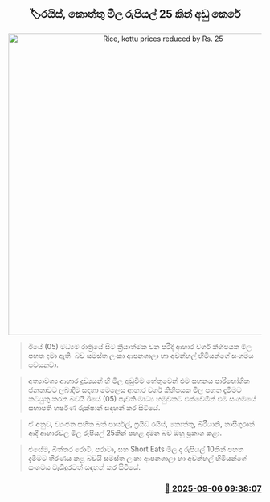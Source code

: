<p align='center'><b><h2 align='center' title='Rice, kottu prices reduced by Rs. 25'>🏷රයිස්, කොත්තු මිල රුපියල් 25 කින් අඩු කෙරේ</h2></b></p>
<p align='center'><img src='https://helakuru.sgp1.cdn.digitaloceanspaces.com/esana/images/lib/fried-rice.jpg' width='600' alt='Rice, kottu prices reduced by Rs. 25'></p>

> ඊයේ (05) මධ්‍යම රාත්‍රියේ සිට ක්‍රියාත්මක වන පරිදි ආහාර වර්ග කිහිපයක මිල පහත දමා ඇති  බව සමස්ත ලංකා ආපනශාලා හා අවන්හල් හිමියන්ගේ සංගමය පවසනවා.

> අත්‍යාවශ්‍ය ආහාර ද්‍රව්‍යයන් හි මිල අඩුවීම හේතුවෙන් එම සහනය පාරිභෝගික ජනතාවට ලබාදීම සඳහා මෙලෙස ආහාර වර්ග කිහිපයක මිල පහත දැමීමට කටයුතු කරන බවයි ඊයේ (05) පැවති මාධ්‍ය හමුවකට එක්වෙමින් එම සංගමයේ සභාපති හර්ෂණ රුක්ෂාන් සඳහන් කර සිටියේ.

> ඒ අනුව, ව්‍යංජන සහිත බත් පාර්සල්, ෆ්‍රයිඩ් රයිස්, කොත්තු, බිරීයානි, නාසිගුරාන් ආදී ආහාරවල මිල රුපියල් 25කින් පහළ දමන බව ඔහු ප්‍රකාශ කළා.

> එසේම, බිත්තර රොටී, පරාටා, සහ Short Eats මිල ද රුපියල් 10කින් පහත දැමීමට තීරණය කළ බවයි සමස්ත ලංකා ආපනශාලා හා අවන්හල් හිමියන්ගේ සංගමය වැඩිදුරටත් සඳහන් කර සිටියේ.



<h3 align='right'><a href='https://www.helakuru.lk/esana/p/113378/'>📅 2025-09-06 09:38:07</a></h3>
